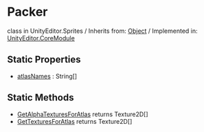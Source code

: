 # Packer
class in UnityEditor.Sprites
 / Inherits from: <a href="https://docs.unity3d.com/6000.0/Documentation/ScriptReference/Object.html">Object</a> / Implemented in: <a href="https://docs.unity3d.com/6000.0/Documentation/ScriptReference/UnityEditor.CoreModule.html">UnityEditor.CoreModule</a>

## Static Properties
- <a href="https://docs.unity3d.com/6000.0/Documentation/ScriptReference/Packer-atlasNames.html">atlasNames</a> : String[]

## Static Methods
- <a href="https://docs.unity3d.com/6000.0/Documentation/ScriptReference/Packer.GetAlphaTexturesForAtlas.html">GetAlphaTexturesForAtlas</a> returns Texture2D[]
- <a href="https://docs.unity3d.com/6000.0/Documentation/ScriptReference/Packer.GetTexturesForAtlas.html">GetTexturesForAtlas</a> returns Texture2D[]
